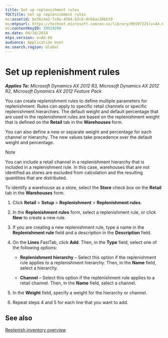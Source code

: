 ```yaml
---
title: Set up replenishment rules
TOCTitle: Set up replenishment rules
ms:assetid: be36cde2-fc8a-4264-b3cb-0c68ac20bb19
ms:mtpsurl: https://technet.microsoft.com/en-us/library/Hh597225(v=AX.60)
ms:contentKeyID: 39519298
ms.date: 04/18/2014
mtps_version: v=AX.60
audience: Application User
ms.search.region: Global
---
```


# Set up replenishment rules 


_**Applies To:** Microsoft Dynamics AX 2012 R3, Microsoft Dynamics AX 2012 R2, Microsoft Dynamics AX 2012 Feature Pack_

You can create replenishment rules to define multiple parameters for replenishment. Rules can apply to specific retail channels or specific replenishment hierarchies. The default weight and default percentage that are used in the replenishment rules are based on the replenishment weight that is defined on the **Retail** tab in the **Warehouses** form.

You can also define a new or separate weight and percentage for each channel or hierarchy. The new values take precedence over the default weight and percentage.


> [!NOTE]
> <P>You can include a retail channel in a replenishment hierarchy that is included in a replenishment rule. In this case, warehouses that are not identified as stores are excluded from calculation and the resulting quantities that are distributed.</P>
> <P>To identify a warehouse as a store, select the <STRONG>Store</STRONG> check box on the <STRONG>Retail</STRONG> tab in the <STRONG>Warehouses</STRONG> form.</P>



1.  Click **Retail** \> **Setup** \> **Replenishment** \> **Replenishment rules**.

2.  In the **Replenishment rules** form, select a replenishment rule, or click **New** to create a new rule.

3.  If you are creating a new replenishment rule, type a name in the **Replenishment rule** field and a description in the **Description** field.

4.  On the **Lines** FastTab, click **Add**. Then, in the **Type** field, select one of the following options:
    
      - **Replenishment hierarchy** – Select this option if the replenishment rule applies to a replenishment hierarchy. Then, in the **Name** field, select a hierarchy.
    
      - **Channel** – Select this option if the replenishment rule applies to a retail channel. Then, in the **Name** field, select a channel.

5.  In the **Weight** field, specify a weight for the hierarchy or channel.

6.  Repeat steps 4 and 5 for each line that you want to add.

## See also

[Replenish inventory overview](replenish-inventory-overview.md)

  



